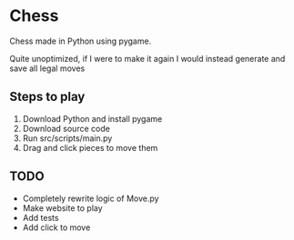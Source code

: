 # Chess
Chess made in Python using pygame.

Quite unoptimized, if I were to make it again I would instead generate and save all legal moves

## Steps to play
1. Download Python and install pygame
2. Download source code
3. Run src/scripts/main.py
4. Drag and click pieces to move them

## TODO
- Completely rewrite logic of Move.py
- Make website to play
- Add tests
- Add click to move
